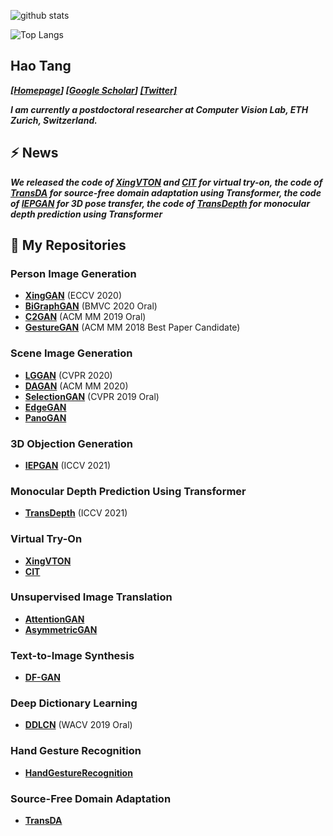 ![github stats](https://github-readme-stats.vercel.app/api?username=Ha0Tang&show_icons=true)

![Top Langs](https://github-readme-stats.vercel.app/api/top-langs/?username=Ha0Tang)

## Hao Tang
_**[[Homepage](http://disi.unitn.it/~hao.tang/)] [[Google Scholar](https://scholar.google.com/citations?user=9zJkeEMAAAAJ&hl=en)] [[Twitter]](https://twitter.com/HaoTang_ai)**_

<!-- _**I am currently a postdoctoral researcher at Computer Vision Lab, ETH Zurich, Switzerland.**_ -->
_**I am currently a postdoctoral researcher at Computer Vision Lab, ETH Zurich, Switzerland.**_

## ⚡  **News**
_**We released the code of [XingVTON](https://github.com/Ha0Tang/XingVTON) and [CIT](https://github.com/Amazingren/CIT) for virtual try-on, the code of [TransDA](https://github.com/ygjwd12345/TransDA) for source-free domain adaptation using Transformer, the code of [IEPGAN](https://github.com/mikecheninoulu/Unsupervised_IEPGAN) for 3D pose transfer, the code of [TransDepth](https://github.com/ygjwd12345/TransDepth) for monocular depth prediction using Transformer**_

## 🌱 **My Repositories**
### Person Image Generation 
- **[XingGAN](https://github.com/Ha0Tang/XingGAN)** (ECCV 2020)
- **[BiGraphGAN](https://github.com/Ha0Tang/BiGraphGAN)** (BMVC 2020 Oral)
- **[C2GAN](https://github.com/Ha0Tang/C2GAN)** (ACM MM 2019 Oral)
- **[GestureGAN](https://github.com/Ha0Tang/GestureGAN)** (ACM MM 2018 Best Paper Candidate)

### Scene Image Generation
- **[LGGAN](https://github.com/Ha0Tang/LGGAN)** (CVPR 2020)
- **[DAGAN](https://github.com/Ha0Tang/DAGAN)** (ACM MM 2020)
- **[SelectionGAN](https://github.com/Ha0Tang/SelectionGAN)** (CVPR 2019 Oral)
- **[EdgeGAN](https://github.com/Ha0Tang/EdgeGAN)**
- **[PanoGAN](https://github.com/sswuai/PanoGAN)**

### 3D Objection Generation
- **[IEPGAN](https://github.com/mikecheninoulu/Unsupervised_IEPGAN)** (ICCV 2021)

### Monocular Depth Prediction Using Transformer
- **[TransDepth](https://github.com/ygjwd12345/TransDepth)** (ICCV 2021)

### Virtual Try-On
- **[XingVTON](https://github.com/Ha0Tang/XingVTON)**
- **[CIT](https://github.com/Amazingren/CIT)**

### Unsupervised Image Translation
- **[AttentionGAN](https://github.com/Ha0Tang/AttentionGAN)**
- **[AsymmetricGAN](https://github.com/Ha0Tang/AsymmetricGAN)**

### Text-to-Image Synthesis
- **[DF-GAN](https://github.com/tobran/DF-GAN)**

### Deep Dictionary Learning
- **[DDLCN](https://github.com/Ha0Tang/DDLCN)** (WACV 2019 Oral)

### Hand Gesture Recognition
- **[HandGestureRecognition](https://github.com/Ha0Tang/HandGestureRecognition)**

### Source-Free Domain Adaptation
- **[TransDA](https://github.com/ygjwd12345/TransDA)**
